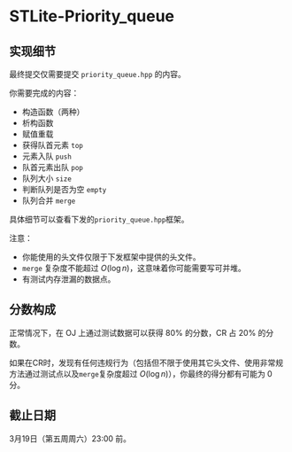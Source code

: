 # STLite-Priority_queue

## 实现细节

最终提交仅需要提交 `priority_queue.hpp` 的内容。

你需要完成的内容：

+ 构造函数（两种）
+ 析构函数
+ 赋值重载
+ 获得队首元素 `top`
+ 元素入队 `push`
+ 队首元素出队 `pop`
+ 队列大小 `size`
+ 判断队列是否为空 `empty`
+ 队列合并 `merge`

具体细节可以查看下发的`priority_queue.hpp`框架。

注意：

- 你能使用的头文件仅限于下发框架中提供的头文件。
- `merge` 复杂度不能超过 $O(\log n)$，这意味着你可能需要写可并堆。
- 有测试内存泄漏的数据点。

## 分数构成

正常情况下，在 OJ 上通过测试数据可以获得 80% 的分数，CR 占 20% 的分数。

如果在CR时，发现有任何违规行为（包括但不限于使用其它头文件、使用非常规方法通过测试点以及`merge`复杂度超过 $O(\log n)$），你最终的得分都有可能为 $0$ 分。

## 截止日期

3月19日（第五周周六）23:00 前。

